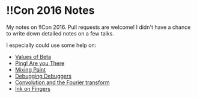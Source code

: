 # !!Con 2016 Notes

My notes on !!Con 2016. Pull requests are welcome! I didn't have a chance to write down detailed notes on a few talks.

I especially could use some help on:

* [Values of Beta](003-values-of-beta.md)
* [Ping! Are you There](004-ping-are-you-there.md)
* [Mixing Paint](009-mixing-paint.md)
* [Debugging Debuggers](012-debugging-debuggers.md)
* [Convolution and the Fourier transform](013-convolution-and-fourier-transform.md)
* [Ink on Fingers](029-ink-on-fingers.md)
